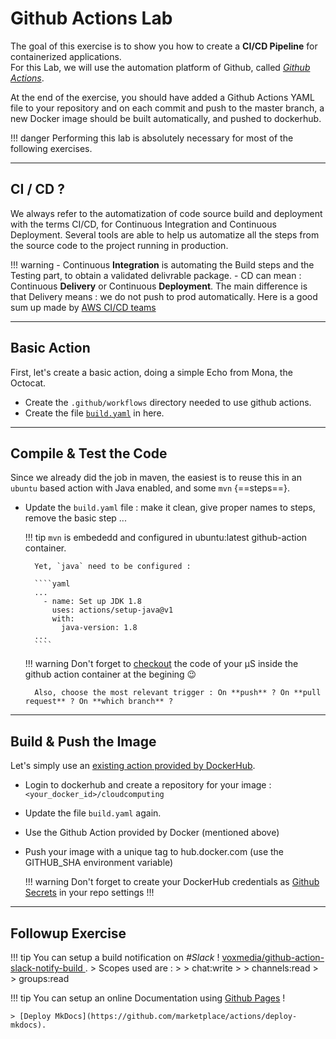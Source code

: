 # Github Actions Lab

The goal of this exercise is to show you how to create a **CI/CD Pipeline** for containerized applications.  
For this Lab, we will use the automation platform of Github, called *[Github Actions](https://help.github.com/en/actions/getting-started-with-github-actions)*.

At the end of the exercise, you should have added a Github Actions YAML file to your repository and on each commit and push to the master branch, a new Docker image should be built automatically, and pushed to dockerhub.

!!! danger
    Performing this lab is absolutely necessary for most of the following exercises.

---

## CI / CD ?

We always refer to the automatization of code source build and deployment with the terms CI/CD, for Continuous Integration and Continuous Deployment.
Several tools are able to help us automatize all the steps from the source code to the project running in production.

!!! warning 
    - Continuous **Integration** is automating the Build steps and the Testing part, to obtain a validated delivrable package.
    - CD can mean : Continuous **Delivery** or Continuous **Deployment**. The main difference is that Delivery means : we do not push to prod automatically.
    Here is a good sum up made by [AWS CI/CD teams](https://aws.amazon.com/devops/continuous-integration/?nc1=h_ls) 

---

## Basic Action

First, let's create a basic action, doing a simple Echo from Mona, the Octocat.

- Create the `.github/workflows` directory needed to use github actions.
- Create the file [`build.yaml`](./files/github/build.yaml) in here.

---

## Compile & Test the Code

Since we already did the job in maven, the easiest is to reuse this in an `ubuntu` based action with Java enabled, and some `mvn` {==steps==}.

- Update the `build.yaml` file : make it clean, give proper names to steps, remove the basic step ...

    !!! tip
        `mvn` is embededd and configured in ubuntu:latest github-action container.
        
        Yet, `java` need to be configured :
        
        ````yaml
        ...
          - name: Set up JDK 1.8
            uses: actions/setup-java@v1
            with:
              java-version: 1.8
        ...
        ````
    
    !!! warning
        Don't forget to [checkout](https://github.com/actions/checkout) the code of your µS inside the github action container at the begining :wink: 
        
        Also, choose the most relevant trigger : On **push** ? On **pull request** ? On **which branch** ?

---

## Build & Push the Image

Let's simply use an [existing action provided by DockerHub](https://www.docker.com/blog/first-docker-github-action-is-here/).

- Login to dockerhub and create a repository for your image : 
`<your_docker_id>/cloudcomputing`   
- Update the file `build.yaml` again.
- Use the Github Action provided by Docker (mentioned above)
- Push your image with a unique tag to hub.docker.com (use the GITHUB_SHA environment variable)
    
    !!! warning
        Don't forget to create your DockerHub credentials as [Github Secrets](https://help.github.com/en/actions/configuring-and-managing-workflows/creating-and-storing-encrypted-secrets) in your repo settings !!!

---

## Followup Exercise

!!! tip 
    You can setup a build notification on *#Slack* !
    [ voxmedia/github-action-slack-notify-build ](https://github.com/voxmedia/github-action-slack-notify-build).
    > Scopes used are :
    >
    > chat:write
    >
    > channels:read
    >
    > groups:read
    
!!! tip
    You can setup an online Documentation using [Github Pages](https://pages.github.com/) !
    
    > [Deploy MkDocs](https://github.com/marketplace/actions/deploy-mkdocs).